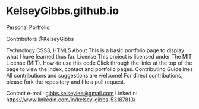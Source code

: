 # KelseyGibbs.github.io
Personal Portfolio 

Contributors
@KelseyGibbs

Technology
CSS3, HTML5
About
This is a basic portfolio page to display what I have learned thus far. 
License
This project is licensed under The MIT License (MIT).
How-to use this code
Click through the links at the top of the page to view the index, contact and portfolio pages.
Contributing Guidelines
All contributions and suggestions are welcome! For direct contributions, please fork the repository and file a pull request.

Contact
e-mail: gibbs.kelseylee@gmail.com
LinkedIn: https://www.linkedin.com/in/kelsey-gibbs-53187813/